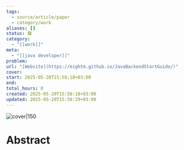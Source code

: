 ```yaml
---
tags:
  - source/article/paper
  - category/work
aliases: []
status: 🟥
category:
  - "[[work]]"
meta:
  - "[[java developer]]"
problem: 
url: "[Website](https://eightm.github.io/JavaBackendStartGuide/)"
cover: 
start: 2025-05-20T15:58:18+03:00
end: 
total_hours: 0
created: 2025-05-20T15:58:18+03:00
updated: 2025-05-20T15:58:29+03:00
---
```


![cover|150]()

# Abstract
